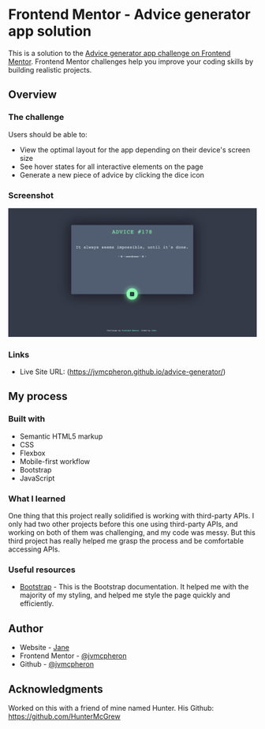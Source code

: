 # Frontend Mentor - Advice generator app solution

This is a solution to the [Advice generator app challenge on Frontend Mentor](https://www.frontendmentor.io/challenges/advice-generator-app-QdUG-13db). Frontend Mentor challenges help you improve your coding skills by building realistic projects.

## Overview

### The challenge

Users should be able to:

- View the optimal layout for the app depending on their device's screen size
- See hover states for all interactive elements on the page
- Generate a new piece of advice by clicking the dice icon

### Screenshot

![](./images/advicegen.png)


### Links

- Live Site URL: (https://jvmcpheron.github.io/advice-generator/)

## My process

### Built with

- Semantic HTML5 markup
- CSS
- Flexbox
- Mobile-first workflow
- Bootstrap
- JavaScript


### What I learned

One thing that this project really solidified is working with third-party APIs. I only had two other projects before this one using third-party APIs, and working on both of them was challenging, and my code was messy. But this third project has really helped me grasp the process and be comfortable accessing APIs.


### Useful resources

- [Bootstrap](https://getbootstrap.com/docs/5.2/getting-started/introduction/) - This is the Bootstrap documentation. It helped me with the majority of my styling, and helped me style the page quickly and efficiently.



## Author

- Website - [Jane](https://jvmcpheron.github.io/Bootstrap_Portfolio)
- Frontend Mentor - [@jvmcpheron](https://www.frontendmentor.io/profile/jvmcpheron)
- Github - [@jvmcpheron](https://github.com/jvmcpheron)



## Acknowledgments

Worked on this with a friend of mine named Hunter. His Github: https://github.com/HunterMcGrew 